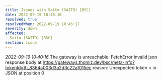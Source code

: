 ```yaml
---
title: Issues with Saito (SAITO) [BSC]
date: 2022-09-19 10:40:16
resolved: true
resolvedWhen: 2022-09-19 10:45:17
severity: down
affected:
- Saito (SAITO) [BSC]
section: issue
---
```


*2022-09-19 10:40:16* The gateway is unreachable: FetchError invalid json response body at https://gateways.thomiz.dev/bsc/meta-info?tokenId=tti_8364a003d3a2d3c22af015ec reason: Unexpected token < in JSON at position 0